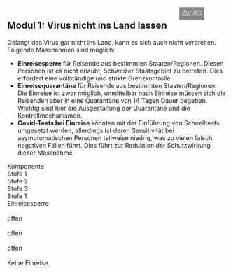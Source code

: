 <html>
  <head>
    <script src="https://polyfill.io/v3/polyfill.min.js?features=es6"></script>
<script id="MathJax-script" async src="https://cdn.jsdelivr.net/npm/mathjax@3.0.1/es5/tex-mml-chtml.js"></script>
    <title>Why to hold the r-value low</title>
    <meta charset="utf-8" />
    <meta http-equiv="expires" content="0">
  <style>
 /* FONTS */
 @import url("https://fonts.googleapis.com/css?family=Open+Sans+Condensed:300,700");
</style>
  </head>
  <body>
 <div style="display:flex;"><h2>Modul 1: Virus nicht ins Land lassen</h2> <div style="margin-left:2em;padding:3px 6px 0 6px;background-color:#888;color:#fff;font-weight:300;height:27px!important;"><a href="main" style="color:#fff;">Zurück</a></div></div>
    <div class="twocol">
    <div class="ntext">
      Gelangt das Virus gar nicht ins Land, kann es sich auch nicht verbreiten. Folgende Massnahmen sind möglich:
      <ul>
        <li><strong>Einreisesperre</strong> für Reisende aus bestimmten Staaten/Regionen. Diesen Personen ist es nicht erlaubt, Schweizer Staatsgebiet zu betreten. Dies erfordert eine vollständige und strikte Grenzkontrolle.</li>
        <li><strong>Einreisequarantäne</strong> für Reisende aus bestimmten Staaten/Regionen. Die Einreise ist zwar möglich, unmittelbar nach Einreise müssen sich die Reisenden aber in eine Quarantäne von 14 Tagen Dauer begeben. Wichtig sind hier die Ausgestaltung der Quarantäne und die Kontrollmechanismen.</li>
        <li><strong>Covid-Tests bei Einreise</strong> könnten mit der Einführung von Schnelltests umgesetzt werden, allerdings ist deren Sensitivität bei asymptomatischen Personen teilweise niedrig, was zu vielen falsch negativen Fällen führt. Dies führt zur Reduktion der Schutzwirkung dieser Massnahme.</li>
      </ul>
    </div>
  </div>
  <div class="ntable">
    <div class="tbl6 st0">
      Komponente
    </div>
    <div class="tbl5 st1">
      Stufe 1
    </div>
    <div class="tbl5 st2">
      Stufe 2
    </div>
    <div class="tbl5 st3">
      Stufe 3
    </div>
    <div class="tbl5 st4">
      Stufe 1
    </div>
    </div>
  <div class="ntable">
    <div class="tbl5 s0">
      Einreisesperre
    </div>
    <div class="tbl5 s1">
      <br/>offen
    </div>
     <div class="tbl5 s2">
      <br/>offen
    </div>
     <div class="tbl5 s3">
      <br/>offen
    </div>
     <div class="tbl5 s4">
      <br/>Keine Einreise
    </div>
  <div>
   </body>
   </html>

